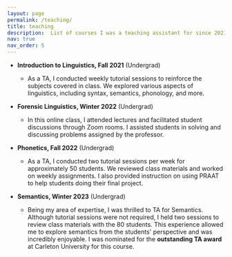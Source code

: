 ```yaml
---
layout: page
permalink: /teaching/
title: teaching
description:  List of courses I was a teaching assistant for since 2021
nav: true
nav_order: 5
---
```




- **Introduction to Linguistics, Fall 2021** (Undergrad)
  - As a TA, I conducted weekly tutorial sessions to reinforce the subjects covered in class. We explored various aspects of linguistics, including syntax, semantics, phonology, and more.

- **Forensic Linguistics, Winter 2022** (Undergrad)
  - In this online class, I attended lectures and facilitated student discussions through Zoom rooms. I assisted students in solving and discussing problems assigned by the professor.

- **Phonetics, Fall 2022** (Undergrad)
  - As a TA, I conducted two tutorial sessions per week for approximately 50 students. We reviewed class materials and worked on weekly assignments. I also provided instruction on using PRAAT to help students doing their final project.

- **Semantics, Winter 2023** (Undergrad)
  - Being my area of expertise, I was thrilled to TA for Semantics. Although tutorial sessions were not required, I held two sessions to review class materials with the 80 students. This experience allowed me to explore semantics from the students' perspective and was incredibly enjoyable. I was nominated for the **outstanding TA award** at Carleton University for this course.


